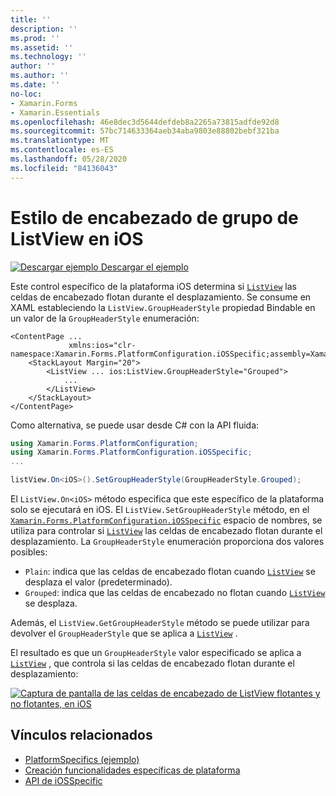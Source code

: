 ```yaml
---
title: ''
description: ''
ms.prod: ''
ms.assetid: ''
ms.technology: ''
author: ''
ms.author: ''
ms.date: ''
no-loc:
- Xamarin.Forms
- Xamarin.Essentials
ms.openlocfilehash: 46e8dec3d5644defdeb8a2265a73815adfde92d8
ms.sourcegitcommit: 57bc714633364aeb34aba9803e88802bebf321ba
ms.translationtype: MT
ms.contentlocale: es-ES
ms.lasthandoff: 05/28/2020
ms.locfileid: "84136043"
---
```

# <a name="listview-group-header-style-on-ios"></a>Estilo de encabezado de grupo de ListView en iOS

[![Descargar ejemplo](~/media/shared/download.png) Descargar el ejemplo](https://docs.microsoft.com/samples/xamarin/xamarin-forms-samples/userinterface-platformspecifics)

Este control específico de la plataforma iOS determina si [`ListView`](xref:Xamarin.Forms.ListView) las celdas de encabezado flotan durante el desplazamiento. Se consume en XAML estableciendo la `ListView.GroupHeaderStyle` propiedad Bindable en un valor de la `GroupHeaderStyle` enumeración:

```xaml
<ContentPage ...
             xmlns:ios="clr-namespace:Xamarin.Forms.PlatformConfiguration.iOSSpecific;assembly=Xamarin.Forms.Core">
    <StackLayout Margin="20">
        <ListView ... ios:ListView.GroupHeaderStyle="Grouped">
            ...
        </ListView>
    </StackLayout>
</ContentPage>
```

Como alternativa, se puede usar desde C# con la API fluida:

```csharp
using Xamarin.Forms.PlatformConfiguration;
using Xamarin.Forms.PlatformConfiguration.iOSSpecific;
...

listView.On<iOS>().SetGroupHeaderStyle(GroupHeaderStyle.Grouped);
```

El `ListView.On<iOS>` método especifica que este específico de la plataforma solo se ejecutará en iOS. El `ListView.SetGroupHeaderStyle` método, en el [`Xamarin.Forms.PlatformConfiguration.iOSSpecific`](xref:Xamarin.Forms.PlatformConfiguration.iOSSpecific) espacio de nombres, se utiliza para controlar si [`ListView`](xref:Xamarin.Forms.ListView) las celdas de encabezado flotan durante el desplazamiento. La `GroupHeaderStyle` enumeración proporciona dos valores posibles:

- `Plain`: indica que las celdas de encabezado flotan cuando [`ListView`](xref:Xamarin.Forms.ListView) se desplaza el valor (predeterminado).
- `Grouped`: indica que las celdas de encabezado no flotan cuando [`ListView`](xref:Xamarin.Forms.ListView) se desplaza.

Además, el `ListView.GetGroupHeaderStyle` método se puede utilizar para devolver el `GroupHeaderStyle` que se aplica a [`ListView`](xref:Xamarin.Forms.ListView) .

El resultado es que un `GroupHeaderStyle` valor especificado se aplica a [`ListView`](xref:Xamarin.Forms.ListView) , que controla si las celdas de encabezado flotan durante el desplazamiento:

[![Captura de pantalla de las celdas de encabezado de ListView flotantes y no flotantes, en iOS](listview-group-header-style-images/group-header-styles.png "ListView con celdas de encabezado flotante y no flotante")](listview-group-header-style-images/group-header-styles-large.png#lightbox "ListView con celdas de encabezado flotante y no flotante")

## <a name="related-links"></a>Vínculos relacionados

- [PlatformSpecifics (ejemplo)](https://docs.microsoft.com/samples/xamarin/xamarin-forms-samples/userinterface-platformspecifics)
- [Creación funcionalidades específicas de plataforma](~/xamarin-forms/platform/platform-specifics/index.md#creating-platform-specifics)
- [API de iOSSpecific](xref:Xamarin.Forms.PlatformConfiguration.iOSSpecific)
